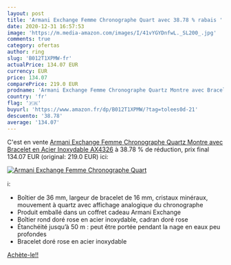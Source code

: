 ```yaml
---
layout: post
title: 'Armani Exchange Femme Chronographe Quart avec 38.78 % rabais '
date: 2020-12-31 16:57:53
image: 'https://m.media-amazon.com/images/I/41vYGYDnfwL._SL200_.jpg'
comments: true
category: ofertas
author: ring
slug: 'B012T1XPMW-fr'
actualPrice: 134.07 EUR
currency: EUR
price: 134.07
comparePrice: 219.0 EUR
prodname: 'Armani Exchange Femme Chronographe Quartz Montre avec Bracelet en Acier Inoxydable AX4326'
country: 'fr'
flag: '🇫🇷'
buyurl: 'https://www.amazon.fr/dp/B012T1XPMW/?tag=tolees0d-21'
descuento: '38.78'
average: '134.07'
---
```


C'est en vente [Armani Exchange Femme Chronographe Quartz Montre avec Bracelet en Acier Inoxydable AX4326](https://www.amazon.fr/dp/B012T1XPMW/?tag=tolees0d-21)  à  38.78 % de réduction, prix final  134.07 EUR (original: 219.0 EUR) ici:

[![Armani Exchange Femme Chronographe Quart](https://m.media-amazon.com/images/I/41vYGYDnfwL._SL200_.jpg)](https://www.amazon.fr/dp/B012T1XPMW/?tag=tolees0d-21)

ℹ️:

- Boîtier de 36 mm, largeur de bracelet de 16 mm, cristaux minéraux, mouvement à quartz avec affichage analogique du chronographe
- Produit emballé dans un coffret cadeau Armani Exchange
- Boîtier rond doré rose en acier inoxydable, cadran doré rose
- Étanchéité jusqu’à 50 m : peut être portée pendant la nage en eaux peu profondes
- Bracelet doré rose en acier inoxydable

[Achète-le!!](https://www.amazon.fr/dp/B012T1XPMW/?tag=tolees0d-21)

